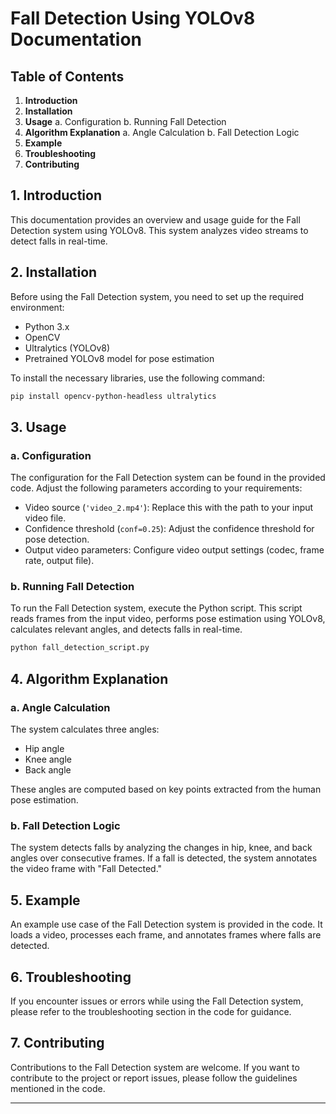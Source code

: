 # Fall Detection Using YOLOv8 Documentation

## Table of Contents

1. **Introduction**
2. **Installation**
3. **Usage**
   a. Configuration
   b. Running Fall Detection
4. **Algorithm Explanation**
   a. Angle Calculation
   b. Fall Detection Logic
5. **Example**
6. **Troubleshooting**
7. **Contributing**

## 1. Introduction

This documentation provides an overview and usage guide for the Fall Detection system using YOLOv8. This system analyzes video streams to detect falls in real-time.

## 2. Installation

Before using the Fall Detection system, you need to set up the required environment:

- Python 3.x
- OpenCV
- Ultralytics (YOLOv8)
- Pretrained YOLOv8 model for pose estimation

To install the necessary libraries, use the following command:

```bash
pip install opencv-python-headless ultralytics
```

## 3. Usage

### a. Configuration

The configuration for the Fall Detection system can be found in the provided code. Adjust the following parameters according to your requirements:

- Video source (`'video_2.mp4'`): Replace this with the path to your input video file.
- Confidence threshold (`conf=0.25`): Adjust the confidence threshold for pose detection.
- Output video parameters: Configure video output settings (codec, frame rate, output file).

### b. Running Fall Detection

To run the Fall Detection system, execute the Python script. This script reads frames from the input video, performs pose estimation using YOLOv8, calculates relevant angles, and detects falls in real-time.

```bash
python fall_detection_script.py
```

## 4. Algorithm Explanation

### a. Angle Calculation

The system calculates three angles:
- Hip angle
- Knee angle
- Back angle

These angles are computed based on key points extracted from the human pose estimation.

### b. Fall Detection Logic

The system detects falls by analyzing the changes in hip, knee, and back angles over consecutive frames. If a fall is detected, the system annotates the video frame with "Fall Detected."

## 5. Example

An example use case of the Fall Detection system is provided in the code. It loads a video, processes each frame, and annotates frames where falls are detected.

## 6. Troubleshooting

If you encounter issues or errors while using the Fall Detection system, please refer to the troubleshooting section in the code for guidance.

## 7. Contributing

Contributions to the Fall Detection system are welcome. If you want to contribute to the project or report issues, please follow the guidelines mentioned in the code.


---
